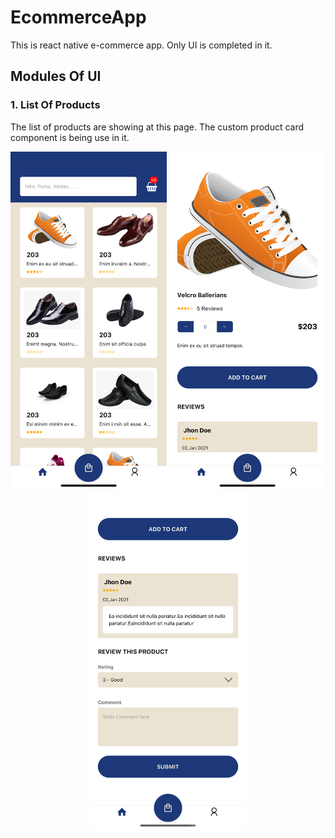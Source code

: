 # EcommerceApp
This is react native e-commerce app. Only UI is completed in it.

## Modules Of UI
### 1. List Of Products
The list of products are showing at this page. The custom product card component is being use in it.
<p align="center">
  <img src="ScreenShots/Home.png" width="250" title="Home">
  <img src="ScreenShots/SingleProduct.png" width="250" title="SingleProduct" style={margin: 10,}>
  <img src="ScreenShots/Review.png" width="250" title="SingleProduct">
</p>
